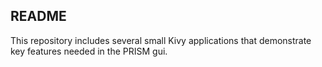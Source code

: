 README
------

This repository includes several small Kivy applications that 
demonstrate key features needed in the PRISM gui.

